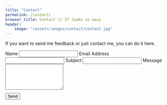 ```yaml
---
title: "Contact"
permalink: /contact/
browser_title: Contact \| IT looks so easy
header:
    image: "/assets/images/contact/contact.jpg"
---
```


If you want to send me feedback or just contact me, you can do it here.

<script type="text/javascript">var submitted=false;</script>
<iframe name="hidden_iframe" id="hidden_iframe" style="display:none;" 
onload="if(submitted) {window.location='thankyou';}"></iframe>

<script src="https://www.google.com/recaptcha/api.js"></script>
<form action="https://smartforms.dev/submit/5e13017bd2b1f304f056347b" method="post" target="hidden_iframe" onsubmit="submitted=true;">
    <label>Name</label>
    <input type="text" name="name" required>
    <label>Email Address</label>
    <input type="email" name="email" required>
    <label>Subject</label>
    <input type="text" name="subject">
    <label>Message</label>
    <textarea rows="5" name="message" required></textarea>
    <div class="g-recaptcha" data-sitekey="6LcitswUAAAAAGXWE4Hr9lLOV37QXgq7gwQN8kjS" required></div>
    <button style="margin-top:10px;" type="submit">Send</button>    
</form>